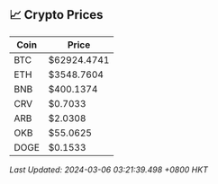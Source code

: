 ## 📈 Crypto Prices

| Coin | Price |
| ---- | ----- |
| BTC | $62924.4741 |
| ETH | $3548.7604 |
| BNB | $400.1374 |
| CRV | $0.7033 |
| ARB | $2.0308 |
| OKB | $55.0625 |
| DOGE | $0.1533 |

_Last Updated: 2024-03-06 03:21:39.498 +0800 HKT_